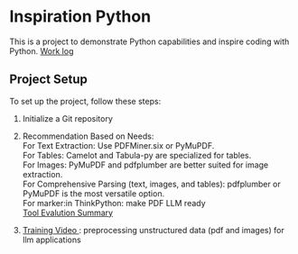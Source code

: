 # Inspiration Python

This is a project to demonstrate Python capabilities and inspire coding with Python.
[Work log](https://quantumintelligencegroup-my.sharepoint.com/:x:/r/personal/connie_wang_qig_ai/_layouts/15/Doc.aspx?sourcedoc=%7B25F8FEDD-2CBA-4E91-AD2B-F38F9F6AAC3D%7D&file=Book.xlsx&action=editnew&mobileredirect=true&wdNewAndOpenCt=1728460518562&ct=1728460519023&wdOrigin=OFFICECOM-WEB.START.NEW&wdPreviousSessionSrc=HarmonyWeb&wdPreviousSession=be91cd6f-f521-4a36-8090-6e835fb730aa&cid=a1ec26a7-c8b3-4046-84ff-0f86b30af4cf)


## Project Setup

To set up the project, follow these steps:

1. Initialize a Git repository
   
2. Recommendation Based on  Needs: <br>
    For Text Extraction: Use PDFMiner.six or PyMuPDF.<br>
    For Tables: Camelot and Tabula-py are specialized for tables.<br>
    For Images: PyMuPDF and pdfplumber are better suited for image extraction.<br>
    For Comprehensive Parsing (text, images, and tables): pdfplumber or PyMuPDF is the most versatile option. <br>
    For marker:in ThinkPython: make PDF LLM ready <br>
    [Tool Evalution Summary](https://docs.google.com/spreadsheets/d/12IhxHZbYF71dPl32PQpF_6pg9e9S8f9W4sTHt-B0KTg/edit?pli=1&gid=0#gid=0)

3. [Training Video ](https://learn.deeplearning.ai/courses/preprocessing-unstructured-data-for-llm-applications/lesson/5/preprocessing-pdfs-and-images) : preprocessing unstructured data (pdf and images) for llm applications 


